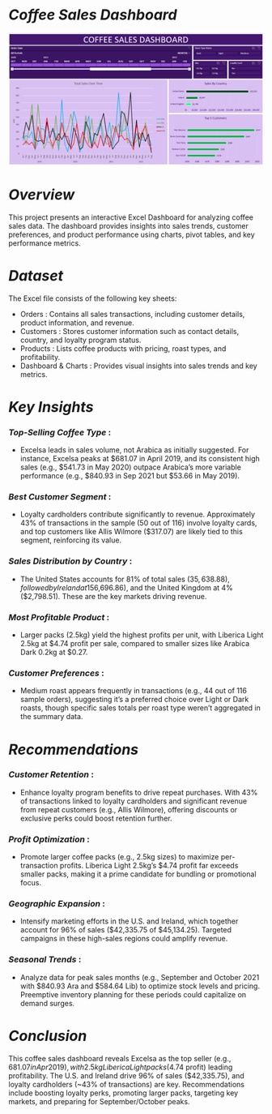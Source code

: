 # ***Coffee Sales Dashboard***

![logo](pic.png)

# ***Overview***
This project presents an interactive Excel Dashboard for analyzing coffee sales data. The dashboard provides insights into sales trends, customer preferences, and product performance using charts, pivot tables, and key performance metrics.

# ***Dataset***

The Excel file consists of the following key sheets:
- Orders : Contains all sales transactions, including customer details, product information, and revenue.
- Customers : Stores customer information such as contact details, country, and loyalty program status.
- Products : Lists coffee products with pricing, roast types, and profitability.
- Dashboard & Charts : Provides visual insights into sales trends and key metrics.

# ***Key Insights***

### *Top-Selling Coffee Type* : 
- Excelsa leads in sales volume, not Arabica as initially suggested. For instance, Excelsa peaks at $681.07 in April 2019, and its consistent high sales (e.g., $541.73 in May 2020) outpace Arabica’s more variable performance (e.g., $840.93 in Sep 2021 but $53.66 in May 2019).

### *Best Customer Segment* : 
- Loyalty cardholders contribute significantly to revenue. Approximately 43% of transactions in the sample (50 out of 116) involve loyalty cards, and top customers like Allis Wilmore ($317.07) are likely tied to this segment, reinforcing its value.

### *Sales Distribution by Country* :
- The United States accounts for 81% of total sales ($35,638.88), followed by Ireland at 15% ($6,696.86), and the United Kingdom at 4% ($2,798.51). These are the key markets driving revenue.

### *Most Profitable Product* :
- Larger packs (2.5kg) yield the highest profits per unit, with Liberica Light 2.5kg at $4.74 profit per sale, compared to smaller sizes like Arabica Dark 0.2kg at $0.27.

### *Customer Preferences* :
- Medium roast appears frequently in transactions (e.g., 44 out of 116 sample orders), suggesting it’s a preferred choice over Light or Dark roasts, though specific sales totals per roast type weren’t aggregated in the summary data.

# ***Recommendations***

### *Customer Retention* : 
- Enhance loyalty program benefits to drive repeat purchases. With 43% of transactions linked to loyalty cardholders and significant revenue from repeat customers (e.g., Allis Wilmore), offering discounts or exclusive perks could boost retention further.

### *Profit Optimization* : 
- Promote larger coffee packs (e.g., 2.5kg sizes) to maximize per-transaction profits. Liberica Light 2.5kg’s $4.74 profit far exceeds smaller packs, making it a prime candidate for bundling or promotional focus.

### *Geographic Expansion* : 
- Intensify marketing efforts in the U.S. and Ireland, which together account for 96% of sales ($42,335.75 of $45,134.25). Targeted campaigns in these high-sales regions could amplify revenue.

### *Seasonal Trends* : 
- Analyze data for peak sales months (e.g., September and October 2021 with $840.93 Ara and $584.64 Lib) to optimize stock levels and pricing. Preemptive inventory planning for these periods could capitalize on demand surges.

# *Conclusion*

This coffee sales dashboard reveals Excelsa as the top seller (e.g., $681.07 in Apr 2019), with 2.5kg Liberica Light packs ($4.74 profit) leading profitability. The U.S. and Ireland drive 96% of sales ($42,335.75), and loyalty cardholders (~43% of transactions) are key. Recommendations include boosting loyalty perks, promoting larger packs, targeting key markets, and preparing for September/October peaks. 



